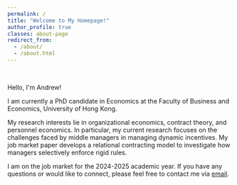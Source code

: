 ```yaml
---
permalink: /
title: "Welcome to My Homepage!"
author_profile: true
classes: about-page
redirect_from: 
  - /about/
  - /about.html
---
```


<br>

Hello, I'm Andrew!

I am currently a PhD candidate in Economics at the Faculty of Business and Economics, University of Hong Kong.

My research interests lie in organizational economics, contract theory, and personnel economics. In particular, my current research focuses on the challenges faced by middle managers in managing dynamic incentives. My job market paper develops a relational contracting model to investigate how managers selectively enforce rigid rules. 

I am on the job market for the 2024-2025 academic year. If you have any questions or would like to connect, please feel free to contact me via [email](mailto:zyc616@connect.hku.hk).












